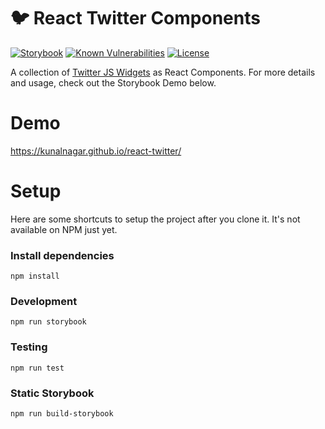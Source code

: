 # 🐦 React Twitter Components

[![Storybook](https://cdn.jsdelivr.net/gh/storybooks/brand@master/badge/badge-storybook.svg)](https://saurabhnemade.github.io/react-twitter-embed/) [![Known Vulnerabilities](https://snyk.io/test/github/kunalnagar/react-twitter/badge.svg?targetFile=package.json)](https://snyk.io/test/github/kunalnagar/react-twitter?targetFile=package.json) [![License](https://img.shields.io/badge/license-MIT-brightgreen.svg)](https://raw.githubusercontent.com/kunalnagar/react-twitter/master/LICENSE)

A collection of [Twitter JS Widgets](https://developer.twitter.com/en/docs/twitter-for-websites/overview) as React Components. For more details and usage, check out the Storybook Demo below.

# Demo

https://kunalnagar.github.io/react-twitter/

# Setup

Here are some shortcuts to setup the project after you clone it. It's not available on NPM just yet.

### Install dependencies

```
npm install
```

### Development

```
npm run storybook
```

### Testing

```
npm run test
```

### Static Storybook

```
npm run build-storybook
```

